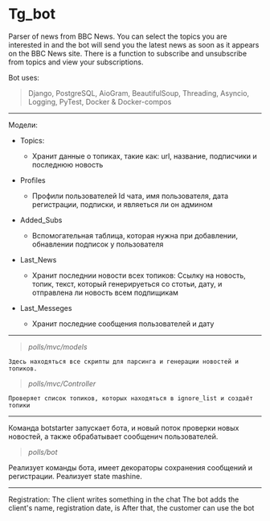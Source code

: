 # Tg_bot
Parser of news from BBC News. You can select the topics you are interested in and the bot will send you the latest news as soon as it appears on the BBC News site.
There is a function to subscribe and unsubscribe from topics and view your subscriptions.

Bot uses:
> Django, 
PostgreSQL, 
AioGram, 
BeautifulSoup, 
Threading, 
Asyncio,  
Logging, 
PyTest, 
Docker & Docker-compos

---
	
Модели:
- Topics:
	- Хранит данные о топиках, такие как: url, название, подписчики и последнюю новость

- Profiles
	- Профили пользователей
	Id чата, имя пользователя, дата регистрации, подписки, и являеться ли он админом
- Added_Subs
	- Вспомогательная таблица, которая нужна при добавлении, обнавлении подписок у пользователя
- Last_News
	- Хранит последнии новости всех топиков:
	Ссылку на новость, топик, текст, который генерируеться со стотьи, дату, и отправлена ли новость всем подпищикам
- Last_Messeges
	- Хранит последние сообщения пользователей и дату

---

> *polls/mvc/models*



	Здесь находяться все скрипты для парсинга и генерации новостей и топиков.
> *polls/mvc/Controller*

	Проверяет список топиков, которых находяться в ignore_list и создаёт топики

---

Команда botstarter запускает бота, и новый поток проверки новых новостей, а также обрабатывает сообщенич пользователей.

> *polls/bot*

Реализует команды бота, имеет декораторы сохранения сообщений и регистрации. Реализует state mashine.

---

Registration: 
	The client writes something in the chat 
	The bot adds the client's name, registration date, is 
	After that, the customer can use the bot
